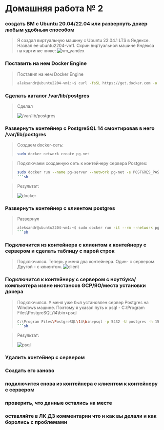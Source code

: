 # Домашняя работа № 2

### создать ВМ с Ubuntu 20.04/22.04 или развернуть докер любым удобным способом
> Я создал виртуальную машину с Ubuntu 22.04.1 LTS в Яндексе. Назвал ее ubuntu2204-vm1. Скрин виртуальной машине Яндекса на картинке ниже:
> <image src="images/vm_yandex.png" alt="vm_yandex">

### Поставить на нем Docker Engine
> Поставил на нем Docker Engine
> ```sh
> aleksandr@ubuntu2204-vm1:~$ curl -fsSL https://get.docker.com -o get-docker.sh && sudo sh get-docker.sh && rm get-docker.sh && sudo usermod -aG docker $USER
> ```

### Сделать каталог /var/lib/postgres
> Сделал
>
> <image src="images/dir_postgres.png" alt="/var/lib/postgres">

### Развернуть контейнер с PostgreSQL 14 смонтировав в него /var/lib/postgres
> Создаем docker-сеть: 
> ```sh
> sudo docker network create pg-net
> ```

> Подключаем созданную сеть к контейнеру сервера Postgres:
> ```sh
> sudo docker run --name pg-server --network pg-net -e POSTGRES_PASSWORD=postgres -d -p 5432:5432 -v /var/lib/postgres:/var/lib/postgresql/data postgres:14
> ```sh

> Результат:
>
> <image src="images/docker.png" alt="docker">

### Развернуть контейнер с клиентом postgres
> Развернул
> ```sh
> aleksandr@ubuntu2204-vm1:~$ sudo docker run -it --rm --network pg-net --name pg-client postgres:14 psql -h pg-server -U postgres
> ```sh

### Подключится из контейнера с клиентом к контейнеру с сервером и сделать таблицу с парой строк
> Подключился. Теперь у меня два контейнера. Один- с сервером. Другой - с клиентом.
> <image src="images/client.png" alt="client">

### Подключится к контейнеру с сервером с ноутбука/компьютера извне инстансов GCP/ЯО/места установки докера
> Подключился. У меня уже был установлен сервер Postgres на Windows машине. Поэтому я указал путь к psql -  C:\Program Files\PostgreSQL\14\bin>psql
> ```sh
> C:\Program Files\PostgreSQL\14\bin>psql -p 5432 -U postgres -h 158.160.19.119 -d postgres -W
> ```sh

> Результат:
>
> <image src="images/psql.png" alt="psql">

### Удалить контейнер с сервером


### Создать его заново

### подключится снова из контейнера с клиентом к контейнеру с сервером

### проверить, что данные остались на месте

### оставляйте в ЛК ДЗ комментарии что и как вы делали и как боролись с проблемами